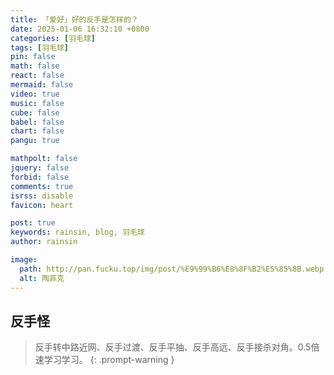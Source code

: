 ```yaml
---
title: 「爱好」好的反手是怎样的？
date: 2025-01-06 16:32:10 +0800
categories: [羽毛球]
tags: [羽毛球]
pin: false
math: false
react: false
mermaid: false
video: true
music: false
cube: false
babel: false
chart: false
pangu: true

mathpolt: false
jquery: false
forbid: false
comments: true
isrss: disable
favicon: heart

post: true
keywords: rainsin, blog, 羽毛球
author: rainsin

image:
  path: http://pan.fucku.top/img/post/%E9%99%B6%E8%8F%B2%E5%85%8B.webp
  alt: 陶菲克
---
```


## 反手怪

>反手转中路近网、反手过渡、反手平抽、反手高远、反手接杀对角。0.5倍速学习学习。
{: .prompt-warning }

<div id="mse" style="width: 100%; aspect-ratio: 1920/1080;"></div>

<script>
window.load_event = {
    ...window.load_event,
    player_video: () => {

    let mseplayer = new Artplayer({
      container: '#mse',
      url: 'http://pan.fucku.top/video/%E5%A6%82%E4%BD%95%E8%AF%84%E4%BB%B7%E8%BF%99%E4%B8%AA%E5%8F%8D%E6%89%8B.1623906260.mp4',
      theme: "#2c9678",
        autoMini: true,
        flip: true,
        playbackRate: true,
        screenshot: true,
        hotkey: true,
        pip: true,
        mutex: true,
        fullscreen: true,
        fullscreenWeb: true,
        miniProgressBar: true,
        playsInline: true,
        setting: true,
        autoOrientation: true,
        plugins: [
        artplayerPluginChapter({
            chapters: [
                { start: 0, end: 3, title: '反手转中路近网' },
                { start: 3, end: 5, title: '反手过渡' },
                { start: 5, end: 6, title: '反手平抽' },
                { start: 6, end: 8, title: '反手高远' },
                { start: 8, end: Infinity, title: '反手接杀对角' },
            ]
        }),
    ],
    });
    }
}
</script>